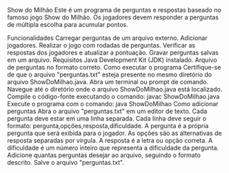 Show do Milhão
Este é um programa de perguntas e respostas baseado no famoso jogo Show do Milhão. Os jogadores devem responder a perguntas de múltipla escolha para acumular pontos.

Funcionalidades
Carregar perguntas de um arquivo externo.
Adicionar jogadores.
Realizar o jogo com rodadas de perguntas.
Verificar as respostas dos jogadores e atualizar a pontuação.
Gravar perguntas salvas em um arquivo.
Requisitos
Java Development Kit (JDK) instalado.
Arquivo de perguntas no formato correto.
Como executar o programa
Certifique-se de que o arquivo "perguntas.txt" esteja presente no mesmo diretório do arquivo ShowDoMilhao.java.
Abra um terminal ou prompt de comando.
Navegue até o diretório onde o arquivo ShowDoMilhao.java está localizado.
Compile o código-fonte executando o comando: javac ShowDoMilhao.java
Execute o programa com o comando: java ShowDoMilhao
Como adicionar perguntas
Abra o arquivo "perguntas.txt" em um editor de texto.
Cada pergunta deve estar em uma linha separada.
Cada linha deve seguir o formato: pergunta,opções,resposta,dificuldade.
A pergunta é a própria pergunta que será exibida para o jogador.
As opções são as alternativas de resposta separadas por vírgula.
A resposta é a letra ou opção correta.
A dificuldade é um número inteiro que representa a dificuldade da pergunta.
Adicione quantas perguntas desejar ao arquivo, seguindo o formato descrito.
Salve o arquivo "perguntas.txt".
